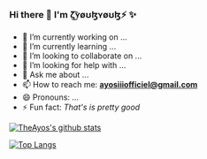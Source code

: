 ### Hi there 👋 I'm ζ͜͡ʏøʊɮʏøʊɮ⚡ ✨

- 🔭 I’m currently working on ...
- 🌱 I’m currently learning ...
- 👯 I’m looking to collaborate on ...
- 🤔 I’m looking for help with ...
- 💬 Ask me about ...
- 📫 How to reach me: **ayosiiiofficiel@gmail.com**
- 😄 Pronouns: ...
- ⚡ Fun fact: _That's is pretty good_

[![TheAyos's github stats](https://github-readme-stats.vercel.app/api?username=theayos&count_private=true&show_icons=true)](https://github.com/TheAyos)

<!--[![ReadMe Card](https://github-readme-stats.vercel.app/api/pin/?username=theayos&repo=Tritium-WA)](https://github.com/TheAyos/Tritium-WA)-->

[![Top Langs](https://github-readme-stats.vercel.app/api/top-langs/?username=theayos&layout=compact&langs_count=5)](https://github.com/TheAyos)
